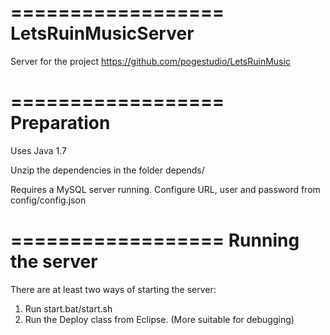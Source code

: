 ==================
LetsRuinMusicServer
===================

Server for the project https://github.com/pogestudio/LetsRuinMusic

==================
Preparation
==================

Uses Java 1.7

Unzip the dependencies in the folder depends/

Requires a MySQL server running. 
Configure URL, user and password from config/config.json

==================
Running the server
==================

There are at least two ways of starting the server:

1. Run start.bat/start.sh 
2. Run the Deploy class from Eclipse. (More suitable for debugging)
